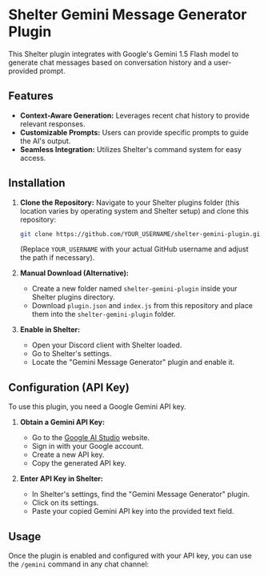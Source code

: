 # Shelter Gemini Message Generator Plugin

This Shelter plugin integrates with Google's Gemini 1.5 Flash model to generate chat messages based on conversation history and a user-provided prompt.

## Features

*   **Context-Aware Generation:** Leverages recent chat history to provide relevant responses.
*   **Customizable Prompts:** Users can provide specific prompts to guide the AI's output.
*   **Seamless Integration:** Utilizes Shelter's command system for easy access.

## Installation

1.  **Clone the Repository:**
    Navigate to your Shelter plugins folder (this location varies by operating system and Shelter setup) and clone this repository:
    ```bash
    git clone https://github.com/YOUR_USERNAME/shelter-gemini-plugin.git
    ```
    (Replace `YOUR_USERNAME` with your actual GitHub username and adjust the path if necessary).

2.  **Manual Download (Alternative):**
    *   Create a new folder named `shelter-gemini-plugin` inside your Shelter plugins directory.
    *   Download `plugin.json` and `index.js` from this repository and place them into the `shelter-gemini-plugin` folder.

3.  **Enable in Shelter:**
    *   Open your Discord client with Shelter loaded.
    *   Go to Shelter's settings.
    *   Locate the "Gemini Message Generator" plugin and enable it.

## Configuration (API Key)

To use this plugin, you need a Google Gemini API key.

1.  **Obtain a Gemini API Key:**
    *   Go to the [Google AI Studio](https://aistudio.google.com/app/apikey) website.
    *   Sign in with your Google account.
    *   Create a new API key.
    *   Copy the generated API key.

2.  **Enter API Key in Shelter:**
    *   In Shelter's settings, find the "Gemini Message Generator" plugin.
    *   Click on its settings.
    *   Paste your copied Gemini API key into the provided text field.

## Usage

Once the plugin is enabled and configured with your API key, you can use the `/gemini` command in any chat channel:
